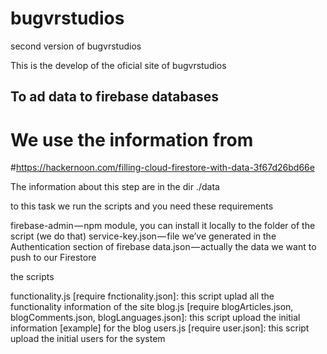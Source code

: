 # bugvrstudios
second version of bugvrstudios

This is the develop of the oficial site of bugvrstudios

## To ad data to firebase databases 

# We use the information from 
#https://hackernoon.com/filling-cloud-firestore-with-data-3f67d26bd66e


The information about this step are in the dir ./data

to this task we run the  scripts and you need these requirements

firebase-admin — npm module, you can install it locally to the folder of the script (we do that)
service-key.json — file we’ve generated in the Authentication section of firebase
data.json — actually the data we want to push to our Firestore


the scripts

functionality.js [require fnctionality.json]: this script uplad all the functionality information of the site
blog.js [require blogArticles.json, blogComments.json, blogLanguages.json]: this script upload the initial information [example] for the blog
users.js [require user.json]: this script upload the initial users for the system 

